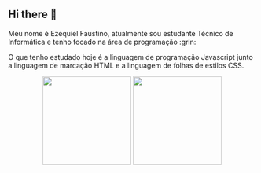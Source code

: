 ## Hi there 👋

<!--
**ezequielFaustino/ezequielFaustino** is a ✨ _special_ ✨ repository because its `README.md` (this file) appears on your GitHub profile.

Here are some ideas to get you started:

- 🔭 I’m currently working on ...
- 🌱 I’m currently learning ...
- 👯 I’m looking to collaborate on ...
- 🤔 I’m looking for help with ...
- 💬 Ask me about ...
- 📫 How to reach me: ...
- 😄 Pronouns: ...
- ⚡ Fun fact: ...
-->
<p>Meu nome é Ezequiel Faustino, atualmente sou estudante Técnico de Informática e tenho focado na área de programação :grin:</p>

<p>O que tenho estudado hoje é a linguagem de programação Javascript junto a linguagem de marcação HTML e a linguagem de folhas de estilos CSS.</p>


<!-- GITHUB STATUS -->
<div align="center">
    <img height="180em" src="https://github-readme-stats.vercel.app/api?username=ezequielFaustino&show_icons=true&theme=dark&include_all_commits=true&count_public=true"/>
    <img height="180em" src="https://github-readme-stats.vercel.app/api/top-langs/?username=ezequielFaustino&layout=compact&langs_count=10&theme=tokyonight"/>
    <!-- TEMAS: dark, radical, merko, gruvbox, tokyonight, onedark, cobalt, synthwave, highcontrast, dracula -->
</div>
